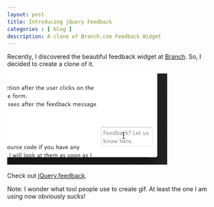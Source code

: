 ```yaml
---
layout: post
title: Introducing jQuery Feedback
categories : [ blog ]
description: A clone of Branch.com Feedback Widget
---
```


Recently, I discovered the beautiful feedback widget at [Branch][1].
So, I decided to create a clone of it.

<img src="/images/jquery.feedback.gif" />

Check out [jQuery.feedback][2].

Note: I wonder what tool people use to create gif.  At least the one I
am using now obviously sucks!

[1]: http://branch.com/
[2]: http://siong1987.com/jquery.feedback
